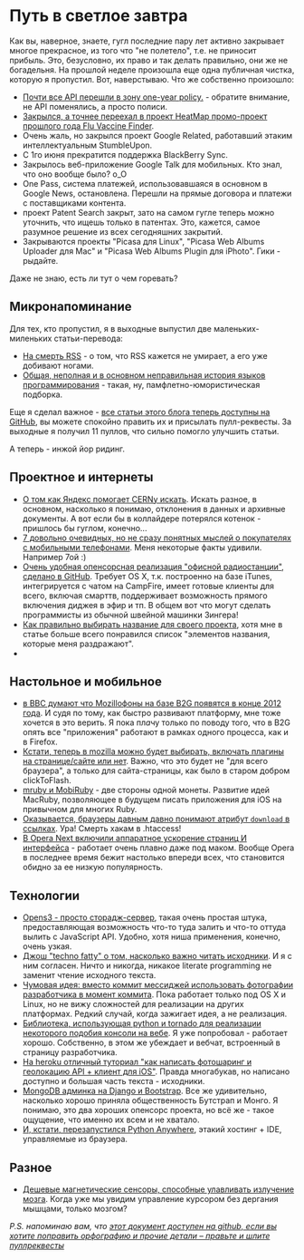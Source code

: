 # Путь в светлое завтра
Как вы, наверное, знаете, гугл последние пару лет активно закрывает многое прекрасное, из того что "не полетело", т.е. не приносит прибыль. Это, безусловно, их право и так делать правильно, они же не богадельня.  На прошлой неделе произошла еще одна публичная чистка, которую я пропустил. Вот, наверстываю. Что же собственно произошло:

* [Почти все API перешли в зону one-year policy.](http://googledevelopers.blogspot.com/2012/04/changes-to-deprecation-policies-and-api.html) - обратите внимание, не API поменялись, а просто полиси.
* [Закрылся, а точнее переехал в проект HeatMap промо-проект прошлого года Flu Vaccine Finder](http://flushot.healthmap.org/).
* Очень жаль, но закрылся проект Google Related, работавший этаким интеллектуальным StumbleUpon.
* С 1го июня прекратится поддержка BlackBerry Sync.
* Закрылось веб-приложение Google Talk для мобильных. Кто знал, что оно вообще было? o_O
* One Pass, система платежей, использовавшаяся в основном в Google News, остановлена. Перешли на прямые договора и платежи с поставщиками контента.
* проект Patent Search закрыт, зато на самом гугле теперь можно уточнить, что ищешь только в патентах. Это, кажется, самое разумное решение из всех сегодняшних закрытий.
* Закрываются проекты "Picasa для Linux", "Picasa Web Albums Uploader для Mac" и "Picasa Web Albums Plugin для iPhoto". Гики - рыдайте.

Даже не знаю, есть ли тут о чем горевать?

## Микронапоминание
Для тех, кто пропустил, я в выходные выпустил две маленьких-миленьких статьи-перевода:

* [На смерть RSS](http://addmeto.cc/post/2012-04-21-death-of-rss/) - о том, что RSS кажется не умирает, а его уже добивают ногами.
* [Общая, неполная и в основном неправильная история языков программирования](http://addmeto.cc/post/2012-04-22-troop/) - такая, ну, памфлетно-юмористическая подборка.

Еще я сделал важное - [все статьи этого блога теперь доступны на GitHub](https://github.com/bobuk/addmeto.cc/), вы можете спокойно править их и присылать пулл-реквесты. За выходные я получил 11 пуллов, что сильно помогло улучшить статьи.

А теперь - инжой йор ридинг.

 
## Проектное и интернеты
* [О том как Яндекс помогает CERNу искать](http://www.businessweek.com/articles/2012-04-19/with-yandex-at-cern-search-and-science-collide). Искать разное, в основном, насколько я понимаю, отклонения в данных и архивные документы. А вот если бы в коллайдере потерялся котенок - пришлось бы гуглом, конечно...
* [7 довольно очевидных, но не сразу понятных мыслей о покупателях с мобильными телефонами](http://mashable.com/2012/04/19/mobile-shoppers-trends-facts/).  Меня некоторые факты удивили. Например 7ой :)
* [Очень удобная опенсорсная реализация "офисной радиостанции", сделано в GitHub](https://github.com/play/play). Требует OS X, т.к. построенно на базе iTunes, интегрируется с чатом на CampFire, имеет готовые клиенты для всего, включая смарттв, поддерживает возможность прямого включения диджея в эфир и тп. В общем вот что могут сделать программисты из обычной швейной машинки Зингера!
* [Как правильно выбирать название для своего проекта](http://thenextweb.com/entrepreneur/2012/04/22/before-naming-your-startup-read-this/), хотя мне в статье больше всего понравился список "элементов названия, которые меня раздражают".
* 


## Настольное и мобильное
* [в BBC думают что Mozillофоны на базе B2G появятся в конце 2012 года](http://www.bbc.com/news/technology-17784585). И судя по тому, как быстро развивают платформу, мне тоже хочется в это верить. Я пока пл*а*чу только по поводу того, что в B2G опять все "приложения" работают в рамках одного процесса, как и в Firefox.
* [Кстати, теперь в mozilla можно будет выбирать, включать плагины на странице/сайте или нет](http://msujaws.wordpress.com/2012/04/20/site-specific-permissions-for-firefox-opt-in-plugins/). Важно, что это будет не "для всего браузера", а только для сайта-страницы, как было в старом добром clickToFlash.
* [mruby  и MobiRuby](http://matt.aimonetti.net/posts/2012/04/20/mruby-and-mobiruby/) - две стороны одной монеты. Развитие идей MacRuby, позволяющее в будущем писать приложения для  iOS на привычном для многих Ruby.
* [Оказывается, браузеры давным давно понимают атрибут `download` в ссылках](http://updates.html5rocks.com/2011/08/Downloading-resources-in-HTML5-a-download). Ура! Смерть хакам в .htaccess!
* [В Opera Next включили аппаратное ускорение страниц И интерфейса](http://my.opera.com/desktopteam/blog/2012/04/20/update-on-hardware-acceleration-in-opera-12) - работает очень плавно даже под маком. Вообще Opera в последнее время бежит настолько впереди всех, что становится обидно за ее низкую популярность.

## Технологии
* [Opens3 - просто сторадж-сервер](http://pablo-merino.github.com/OpenS3/), такая очень простая штука, предоставляющая возможность что-то туда залить и что-то оттуда вылить с JavaScript API. Удобно, хотя ниша применения, конечно, очень узкая.
* [Джош "techno fatty" о том, насколько важно читать исходники](http://technofattie.blogspot.com/2012/04/validating-read-source-luke.html). И я с ним согласен. Ничто и никогда, никакое literate programming не заменит чтение исходного текста.
* [Чумовая идея: вместо коммит мессиджей использовать фотографии разработчика в момент коммита](https://github.com/mroth/lolcommits). Пока работает только под OS X и Linux, но не вижу сложностей для реализации на других платформах. Редкий случай, когда зажигает идея, а не реализация.
* [Библиотека, использующая python и tornado для реализации некоторого подобия консоли на вебе](http://wwwtyro.github.com/cellophane/). Я уже попробовал - работает хорошо. Собственно, в этом же убеждает и вебчат, встроенный в страницу разработчика.
* [На heroku отличный туториал "как написать фотошаринг и геолокацию API + клиент для iOS"](https://devcenter.heroku.com/articles/ios-photo-sharing-geo-location-service). Правда многабукав, но написано доступно и большая часть текста - исходники.
* [MongoDB админка на Django и Bootstrap](http://thomasst.ch/mongoadmin/). Все же удивительно, насколько хорошо приняла общественность Бутстрап и Монго. Я понимаю, это два хороших опенсорс проекта, но всё же - такое ощущение, что именно их всем и не хватало.
* [И, кстати, перезапустился Python Anywhere](http://www.pythonanywhere.com/), этакий хостинг + IDE, управляемые из браузера.

## Разное
* [Дешевые магнетические сенсоры, способные улавливать излучение мозга](http://www.kurzweilai.net/low-cost-mini-sensor-measures-magnetic-activity-in-human-brain). Когда уже мы увидим управление курсором без дергания мышцами, только мозгом?

*P.S. напоминаю вам, что [этот документ доступен на github, если вы хотите поправить орфографию и прочие детали – правьте и шлите пуллреквесты](https://github.com/bobuk/addmeto.cc/blob/master/source/posts/2012-04-23.md)*
